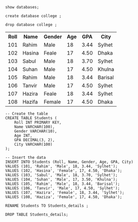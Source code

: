 ```
show databases;
```

```
create database college ;
```

```
drop database college ;
```

<table>
  <tr>
    <th>Roll</th>
    <th>Name</th>
    <th>Gender</th>
    <th>Age</th>
    <th>GPA</th>
    <th>City</th>
  </tr>
  <tr>
    <td>101</td>
    <td>Rahim</td>
    <td>Male</td>
    <td>18</td>
    <td>3.44</td>
    <td>Sylhet</td>
  </tr>
  <tr>
    <td>102</td>
    <td>Hasina</td>
    <td>Feale</td>
    <td>17</td>
    <td>4.50</td>
    <td>Dhaka</td>
  </tr>
  <tr>
    <td>103</td>
    <td>Sabul</td>
    <td>Male</td>
    <td>18</td>
    <td>3.70</td>
    <td>Sylhet</td>
  </tr>
  <tr>
    <td>104</td>
    <td>Suhan</td>
    <td>Male</td>
    <td>17</td>
    <td>4.50</td>
    <td>Khulna</td>
  </tr>
  <tr>
    <td>105</td>
    <td>Rahim</td>
    <td>Male</td>
    <td>18</td>
    <td>3.44</td>
    <td>Barisal</td>
  </tr>
  <tr>
    <td>106</td>
    <td>Tanvir</td>
    <td>Male</td>
    <td>17</td>
    <td>4.50</td>
    <td>Sylhet</td>
  </tr>
  <tr>
    <td>107</td>
    <td>Hazira</td>
    <td>Feale</td>
    <td>18</td>
    <td>3.44</td>
    <td>Sylhet</td>
  </tr>
  <tr>
    <td>108</td>
    <td>Hazifa</td>
    <td>Female</td>
    <td>17</td>
    <td>4.50</td>
    <td>Dhaka</td>
  </tr>
</table>

```
-- Create the table
CREATE TABLE Students (
    Roll INT PRIMARY KEY,
    Name VARCHAR(100),
    Gender VARCHAR(10),
    Age INT,
    GPA DECIMAL(3, 2),
    City VARCHAR(100)
);

-- Insert the data
INSERT INTO Students (Roll, Name, Gender, Age, GPA, City)
VALUES (101, 'Rahim', 'Male', 18, 3.44, 'Sylhet');
VALUES (102, 'Hasina', 'Female', 17, 4.50, 'Dhaka');
VALUES (103, 'Sabul', 'Male', 18, 3.70, 'Sylhet');
VALUES (104, 'Suhan', 'Male', 17, 3.50, 'Khulna');
VALUES (105, 'Rahim', 'Male', 18, 3.44, 'Barisal');
VALUES (106, 'Tanvir', 'Male', 17, 4.50, 'Sylhet');
VALUES (107, 'Hazira', 'Female', 18, 3.44, 'Sylhet');
VALUES (108, 'Haziza', 'Female', 17, 4.50, 'Dhaka');
```

```
RENAME Students TO Students_details ;
```
```
DROP TABLE Students_details;
```
